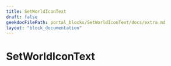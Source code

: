 ```yaml
---
title: SetWorldIconText
draft: false
geekdocFilePath: portal_blocks/SetWorldIconText/docs/extra.md
layout: "block_documentation"
---
```

# SetWorldIconText